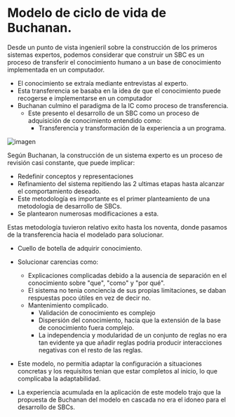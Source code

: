 # Modelo de ciclo de vida de Buchanan.

Desde un punto de vista ingenieril sobre la construcción de los primeros sistemas expertos, podemos considerar
que construir un SBC es un proceso de transferir el conocimiento humano a un base de conocimiento
implementada en un computador.
- El conocimiento se extraía mediante entrevistas al experto.
- Esta transferencia se basaba en la idea de que el conocimiento puede recogerse e implementarse en un computador
- Buchanan culmino el paradigma de la IC como proceso de transferencia.
  - Este presento el desarrollo de un SBC como un proceso de adquisición de conocimiento entendido como:
    - Transferencia y transformación de la experiencia  a un programa.

![imagen](https://user-images.githubusercontent.com/55484111/115199677-be970f00-a0f3-11eb-8eba-a1fb7c66f38d.png)

Según Buchanan, la construcción de un sistema experto es un proceso de revisión casi constante, que puede implicar:
- Redefinir conceptos y representaciones
- Refinamiento del sistema  repitiendo las 2 ultimas etapas hasta alcanzar el comportamiento deseado.
- Este metodología es importante es el primer planteamiento de una metodologia de desarrollo de SBCs.
- Se plantearon numerosas modificaciones a esta.

Estas metodología tuvieron relativo exito hasta los noventa, donde pasamos de la transferencia hacia
el modelado para solucionar.
- Cuello de botella de adquirir conocimiento.
- Solucionar carencias como:
  - Explicaciones complicadas debido a la ausencia de separación en el conocimiento sobre "que", "como"
  y "por qué".
  - El sistema no tenia conciencia de sus propias limitaciones, se daban respuestas poco útiles en vez de decir no.
  - Mantenimiento complicado.
    - Validación de conocimiento es complejo
    - Dispersión del conocimiento, hacia que la extensión de la base de conocimiento fuera complejo.
    - La independencia y modularidad de un conjunto de reglas no era tan evidente ya que añadir reglas podria
    producir interacciones negativas con el resto de las reglas.
 
 - Este modelo, no permitia adaptar la configuración a situaciones concretas y los requisitos tenian que estar 
   completos al inicio, lo que complicaba la adaptabilidad.
  
 - La experiencia acumulada en la aplicación de este modelo trajo que la propuesta de Buchanan del modelo
 en cascada no era el idoneo para el desarrollo de SBCs.
   
